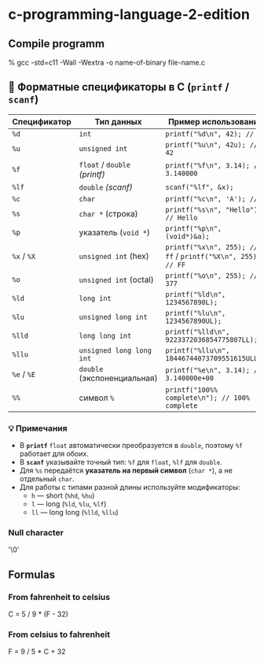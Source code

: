 # c-programming-language-2-edition

## Compile programm

% gcc -std=c11 -Wall -Wextra -o name-of-binary file-name.c

## 📜 Форматные спецификаторы в C (`printf` / `scanf`)

| Спецификатор | Тип данных                    | Пример использования                                        |
| ------------ | ----------------------------- | ----------------------------------------------------------- |
| `%d`         | `int`                         | `printf("%d\n", 42); // 42`                                 |
| `%u`         | `unsigned int`                | `printf("%u\n", 42u); // 42`                                |
| `%f`         | `float` / `double` _(printf)_ | `printf("%f\n", 3.14); // 3.140000`                         |
| `%lf`        | `double` _(scanf)_            | `scanf("%lf", &x);`                                         |
| `%c`         | `char`                        | `printf("%c\n", 'A'); // A`                                 |
| `%s`         | `char *` (строка)             | `printf("%s\n", "Hello"); // Hello`                         |
| `%p`         | указатель (`void *`)          | `printf("%p\n", (void*)&a);`                                |
| `%x` / `%X`  | `unsigned int` (hex)          | `printf("%x\n", 255); // ff` / `printf("%X\n", 255); // FF` |
| `%o`         | `unsigned int` (octal)        | `printf("%o\n", 255); // 377`                               |
| `%ld`        | `long int`                    | `printf("%ld\n", 1234567890L);`                             |
| `%lu`        | `unsigned long int`           | `printf("%lu\n", 1234567890UL);`                            |
| `%lld`       | `long long int`               | `printf("%lld\n", 9223372036854775807LL);`                  |
| `%llu`       | `unsigned long long int`      | `printf("%llu\n", 18446744073709551615ULL);`                |
| `%e` / `%E`  | `double` (экспоненциальная)   | `printf("%e\n", 3.14); // 3.140000e+00`                     |
| `%%`         | символ `%`                    | `printf("100%% complete\n"); // 100% complete`              |

### 💡 Примечания

- В **`printf`** `float` автоматически преобразуется в `double`, поэтому `%f` работает для обоих.
- В **`scanf`** указывайте точный тип: `%f` для `float`, `%lf` для `double`.
- Для `%s` передаётся **указатель на первый символ** (`char *`), а не отдельный `char`.
- Для работы с типами разной длины используйте модификаторы:
  - `h` — short (`%hd`, `%hu`)
  - `l` — long (`%ld`, `%lu`, `%lf`)
  - `ll` — long long (`%lld`, `%llu`)

### Null character

'\0'

## Formulas

### From fahrenheit to celsius

C = 5 / 9 \* (F - 32)

### From celsius to fahrenheit

F = 9 / 5 \* C + 32

